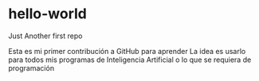 # hello-world
Just Another first repo

Esta es mi primer contribución a GitHub para aprender
La idea es usarlo para todos mis programas de Inteligencia Artificial o lo que se requiera de programación
